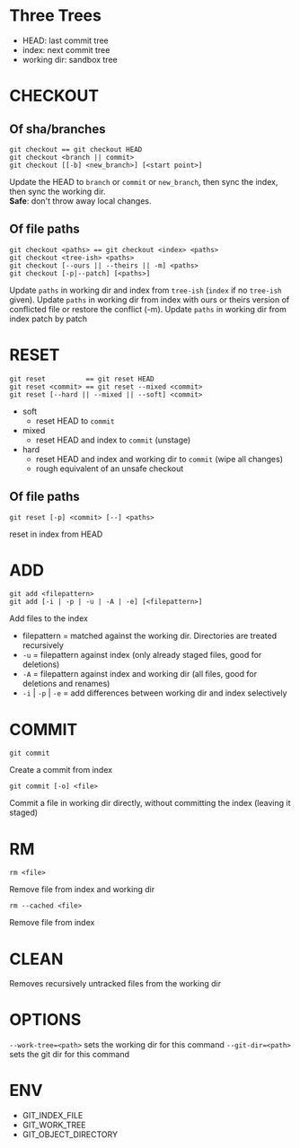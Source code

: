# Three Trees
* HEAD: last commit tree
* index: next commit tree
* working dir: sandbox tree

# CHECKOUT
## Of sha/branches
```
git checkout == git checkout HEAD
git checkout <branch || commit>
git checkout [[-b] <new_branch>] [<start point>]
```

Update the HEAD to ```branch``` or ```commit``` or ```new_branch```, then sync the index, then
sync the working dir.  
**Safe**: don't throw away local changes.

## Of file paths
```
git checkout <paths> == git checkout <index> <paths>
git checkout <tree-ish> <paths>
git checkout [--ours || --theirs || -m] <paths>
git checkout [-p|--patch] [<paths>]
```

Update ```paths``` in working dir and index from ```tree-ish``` (```index``` if no ```tree-ish``` given).
Update ```paths``` in working dir from index with ours or theirs version of
conflicted file or restore the conflict (-m).
Update ```paths``` in working dir from index patch by patch

# RESET
```
git reset          == git reset HEAD
git reset <commit> == git reset --mixed <commit>
git reset [--hard || --mixed || --soft] <commit>
```

* soft
  * reset HEAD to ```commit```
* mixed
  * reset HEAD and index to ```commit``` (unstage)
* hard
  * reset HEAD and index and working dir to ```commit``` (wipe all changes)
  * rough equivalent of an unsafe checkout

## Of file paths
```
git reset [-p] <commit> [--] <paths>
```
reset <paths> in index from HEAD


# ADD
```
git add <filepattern>
git add [-i | -p | -u | -A | -e] [<filepattern>]
```
Add files to the index
* filepattern  = matched against the working dir. Directories are treated recursively
* ```-u```           = filepattern against index (only already staged files, good for deletions)
* ```-A```           = filepattern against index and working dir (all files, good for deletions and renames)
* ```-i``` | ```-p``` | ```-e``` = add differences between working dir and index selectively


# COMMIT
```
git commit
```
Create a commit from index

```
git commit [-o] <file>
```
Commit a file in working dir directly, without committing the index (leaving it staged)


# RM
```
rm <file>
```

Remove file from index and working dir

```
rm --cached <file>
```
Remove file from index

# CLEAN
Removes recursively untracked files from the working dir


# OPTIONS
```--work-tree=<path>``` sets the working dir for this command
```--git-dir=<path>``` sets the git dir for this command

# ENV
* GIT_INDEX_FILE
* GIT_WORK_TREE
* GIT_OBJECT_DIRECTORY

